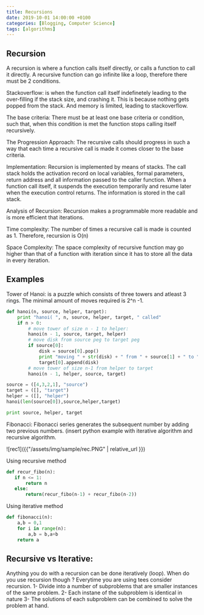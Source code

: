 ```yaml
---
title: Recursions
date: 2019-10-01 14:00:00 +0100
categories: [Blogging, Computer Science]
tags: [algorithms]
---
```


## Recursion

A recursion is where a function calls itself directly, or calls a function to call it directly. A recursive function can go infinite like a loop, therefore there must be 2 conditions.

Stackoverflow: is when the function call itself indefinetely leading to the over-filling if the stack size, and crashing it. This is because nothing gets popped from the stack. And memory is limited, leading to stackoverflow.

The base criteria: There must be at least one base criteria or condition, such that, when this condition is met the function stops calling itself recursively.

The Progression Approach: The recursive calls should progress in such a way that each time a recursive call is made it comes closer to the base criteria.

Implementation: Recursion is implemented by means of stacks. The call stack holds the activation record on local variables, formal parameters, return address and all information passed to the caller function. When a function call itself, it suspends the execution temporarily and resume later when the execution control returns. The information is stored in the call stack.

Analysis of Recursion: Recursion makes a programmable more readable and is more efficient that iterations.

Time complexity: The number of times a recursive call is made is counted as 1. Therefore, recursion is O(n)

Space Complexity: The space complexity of recursive function may go higher than that of a function with iteration since it has to store all the data in every iteration.

## Examples

Tower of Hanoi: is a puzzle which consists of three towers and atleast 3 rings. The minimal amount of moves required is 2^n -1.

```Python
def hanoi(n, source, helper, target):
    print "hanoi( ", n, source, helper, target, " called"
    if n > 0:
        # move tower of size n - 1 to helper:
        hanoi(n - 1, source, target, helper)
        # move disk from source peg to target peg
        if source[0]:
            disk = source[0].pop()
            print "moving " + str(disk) + " from " + source[1] + " to " + target[1]
            target[0].append(disk)
        # move tower of size n-1 from helper to target
        hanoi(n - 1, helper, source, target)

source = ([4,3,2,1], "source")
target = ([], "target")
helper = ([], "helper")
hanoi(len(source[0]),source,helper,target)

print source, helper, target
```

Fibonacci: Fibonacci series generates the subsequent number by adding two previous numbers. (insert python example with iterative algorithm and recursive algorithm.

![rec1]({{"/assets/img/sample/rec.PNG" | relative_url }})

Using recursive method

```Python
def recur_fibo(n):
   if n <= 1:
       return n
   else:
       return(recur_fibo(n-1) + recur_fibo(n-2))
```

Using iterative method

```Python
def fibonacci(n):
    a,b = 0,1
    for i in range(n):
        a,b = b,a+b
    return a

```
## Recursive vs Iterative:

Anything you do with a recursion can be done iteratively (loop). When do you use recursion though ? Everytime you are using tees consider recursion.
1- Divide into a number of subproblems that are smaller instances of the same problem.
2- Each instane of the subproblem is identical in nature
3- The solutions of each subproblem can be combined to solve the problem at hand.
